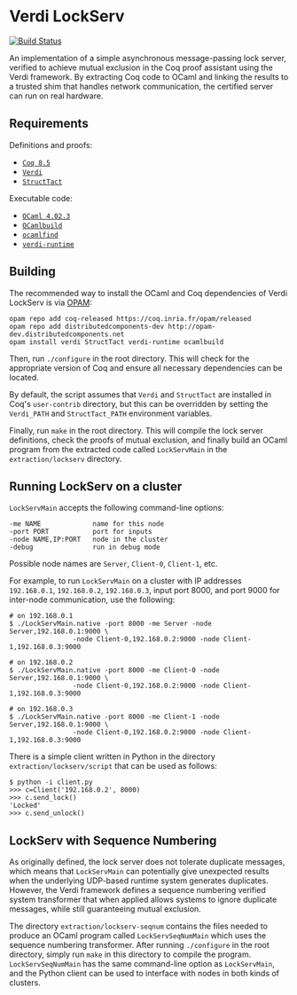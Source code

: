 Verdi LockServ
==============

[![Build Status](https://api.travis-ci.org/DistributedComponents/verdi-lockserv.svg?branch=master)](https://travis-ci.org/DistributedComponents/verdi-lockserv)

An implementation of a simple asynchronous message-passing lock server, verified to achieve mutual exclusion in the Coq proof assistant using the Verdi framework. By extracting Coq code to OCaml and linking the results to a trusted shim that handles network communication, the certified server can run on real hardware.

Requirements
------------

Definitions and proofs:

- [`Coq 8.5`](https://coq.inria.fr/download)
- [`Verdi`](https://github.com/uwplse/verdi)
- [`StructTact`](https://github.com/uwplse/StructTact)

Executable code:

- [`OCaml 4.02.3`](https://ocaml.org)
- [`OCamlbuild`](https://github.com/ocaml/ocamlbuild)
- [`ocamlfind`](http://projects.camlcity.org/projects/findlib.html)
- [`verdi-runtime`](https://github.com/DistributedComponents/verdi-runtime)

Building
--------

The recommended way to install the OCaml and Coq dependencies of Verdi LockServ is via [OPAM](https://coq.inria.fr/opam/www/using.html):

```
opam repo add coq-released https://coq.inria.fr/opam/released
opam repo add distributedcomponents-dev http://opam-dev.distributedcomponents.net
opam install verdi StructTact verdi-runtime ocamlbuild
```

Then, run `./configure` in the root directory.  This will check for the appropriate version of Coq and ensure all necessary dependencies can be located.

By default, the script assumes that `Verdi` and `StructTact` are installed in Coq's `user-contrib` directory, but this can be overridden by setting the `Verdi_PATH` and `StructTact_PATH` environment variables.

Finally, run `make` in the root directory. This will compile the lock server definitions, check the proofs of mutual exclusion, and finally build an OCaml program from the extracted code called `LockServMain` in the `extraction/lockserv` directory.

Running LockServ on a cluster
-----------------------------

`LockServMain` accepts the following command-line options:

```
-me NAME             name for this node
-port PORT           port for inputs
-node NAME,IP:PORT   node in the cluster
-debug               run in debug mode
```

Possible node names are `Server`, `Client-0`, `Client-1`, etc.

For example, to run `LockServMain` on a cluster with IP addresses
`192.168.0.1`, `192.168.0.2`, `192.168.0.3`, input port 8000,
and port 9000 for inter-node communication, use the following:

    # on 192.168.0.1
    $ ./LockServMain.native -port 8000 -me Server -node Server,192.168.0.1:9000 \
                    -node Client-0,192.168.0.2:9000 -node Client-1,192.168.0.3:9000

    # on 192.168.0.2
    $ ./LockServMain.native -port 8000 -me Client-0 -node Server,192.168.0.1:9000 \
                    -node Client-0,192.168.0.2:9000 -node Client-1,192.168.0.3:9000

    # on 192.168.0.3
    $ ./LockServMain.native -port 8000 -me Client-1 -node Server,192.168.0.1:9000 \
                    -node Client-0,192.168.0.2:9000 -node Client-1,192.168.0.3:9000

There is a simple client written in Python in the directory `extraction/lockserv/script` that can be used as follows:

    $ python -i client.py
    >>> c=Client('192.168.0.2', 8000)
    >>> c.send_lock()
    'Locked'
    >>> c.send_unlock()

LockServ with Sequence Numbering
--------------------------------

As originally defined, the lock server does not tolerate duplicate messages, which means that `LockServMain` can potentially give unexpected results when the underlying UDP-based runtime system generates duplicates. However, the Verdi framework defines a sequence numbering verified system transformer that when applied allows systems to ignore duplicate messages, while still guaranteeing mutual exclusion.

The directory `extraction/lockserv-seqnum` contains the files needed to produce an OCaml program called `LockServSeqNumMain` which uses the sequence numbering transformer. After running `./configure` in the root directory, simply run `make` in this directory to compile the program. `LockServSeqNumMain` has the same command-line option as `LockServMain`, and the Python client can be used to interface with nodes in both kinds of clusters.
